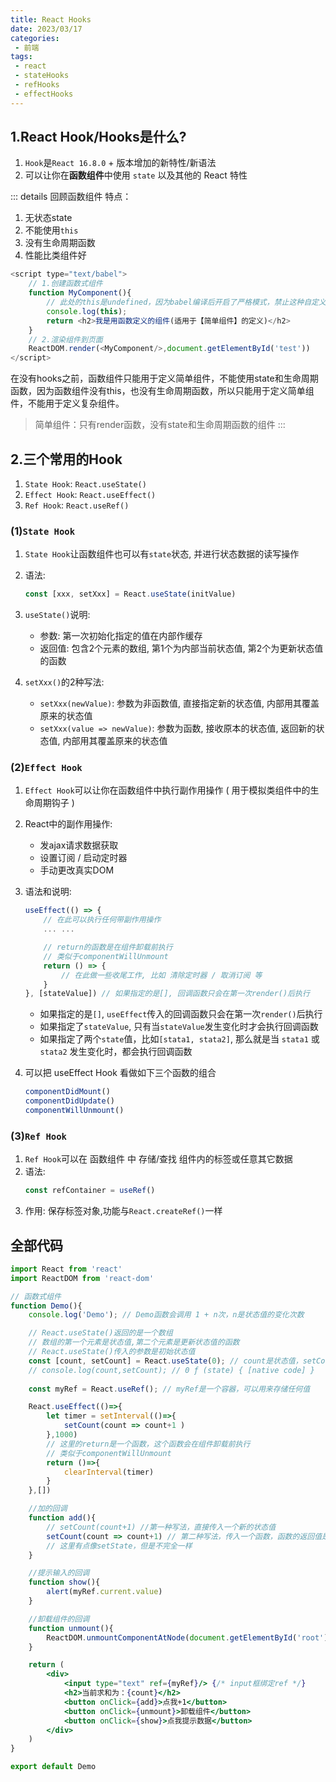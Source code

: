 ```yaml
---
title: React Hooks
date: 2023/03/17
categories:
 - 前端
tags:
 - react
 - stateHooks
 - refHooks
 - effectHooks
---
```


## 1.React Hook/Hooks是什么?

1. `Hook`是`React 16.8.0` + 版本增加的新特性/新语法
2. 可以让你在**函数组件**中使用 `state` 以及其他的 React 特性

::: details 回顾函数组件
特点：

1. 无状态state
2. 不能使用`this`
3. 没有生命周期函数
4. 性能比类组件好

```js
<script type="text/babel">
    // 1.创建函数式组件
    function MyComponent(){
        // 此处的this是undefined，因为babel编译后开启了严格模式，禁止这种自定义的函数里的this指向window
        console.log(this); 
        return <h2>我是用函数定义的组件(适用于【简单组件】的定义)</h2>
    }
    // 2.渲染组件到页面
    ReactDOM.render(<MyComponent/>,document.getElementById('test'))
</script>
```

在没有hooks之前，函数组件只能用于定义简单组件，不能使用state和生命周期函数，因为函数组件没有this，也没有生命周期函数，所以只能用于定义简单组件，不能用于定义复杂组件。

> 简单组件：只有render函数，没有state和生命周期函数的组件
:::

## 2.三个常用的Hook

1. `State Hook`: `React.useState()`
2. `Effect Hook`: `React.useEffect()`
3. `Ref Hook`: `React.useRef()`

### (1)`State Hook`

1. `State Hook`让函数组件也可以有`state`状态, 并进行状态数据的读写操作
2. 语法: 
    ```js
    const [xxx, setXxx] = React.useState(initValue)
    ```
3. `useState()`说明:
    - 参数: 第一次初始化指定的值在内部作缓存
    - 返回值: 包含2个元素的数组, 第1个为内部当前状态值, 第2个为更新状态值的函数

4. `setXxx()`的2种写法:
    - `setXxx(newValue)`: 参数为非函数值, 直接指定新的状态值, 内部用其覆盖原来的状态值
    - `setXxx(value => newValue)`: 参数为函数, 接收原本的状态值, 返回新的状态值, 内部用其覆盖原来的状态值

### (2)`Effect Hook`

1. `Effect Hook`可以让你在函数组件中执行副作用操作 ( 用于模拟类组件中的生命周期钩子 ) 
2. React中的副作用操作:
    - 发ajax请求数据获取
    - 设置订阅 / 启动定时器
    - 手动更改真实DOM

3. 语法和说明: 
    ```js
    useEffect(() => { 
        // 在此可以执行任何带副作用操作
        ... ...

        // return的函数是在组件卸载前执行
        // 类似于componentWillUnmount
        return () => { 
            // 在此做一些收尾工作, 比如 清除定时器 / 取消订阅 等
        }
    }, [stateValue]) // 如果指定的是[], 回调函数只会在第一次render()后执行
    ```
    - 如果指定的是`[]`, `useEffect`传入的回调函数只会在第一次`render()`后执行
    - 如果指定了`stateValue`, 只有当`stateValue`发生变化时才会执行回调函数
    - 如果指定了两个`state`值，比如`[stata1, stata2]`, 那么就是当 `stata1` 或 `stata2` 发生变化时，都会执行回调函数
    
4. 可以把 useEffect Hook 看做如下三个函数的组合
    ```js
    componentDidMount()
    componentDidUpdate()
    componentWillUnmount()
    ```

### (3)`Ref Hook`

1. `Ref Hook`可以在 函数组件 中 存储/查找 组件内的标签或任意其它数据
2. 语法:
    ```js
    const refContainer = useRef()
    ```
3. 作用: 保存标签对象,功能与`React.createRef()`一样

## 全部代码

```jsx
import React from 'react'
import ReactDOM from 'react-dom'

// 函数式组件
function Demo(){
	console.log('Demo'); // Demo函数会调用 1 + n次，n是状态值的变化次数

	// React.useState()返回的是一个数组
	// 数组的第一个元素是状态值,第二个元素是更新状态值的函数
	// React.useState()传入的参数是初始状态值
	const [count, setCount] = React.useState(0); // count是状态值，setCount是更新状态值的函数
	// console.log(count,setCount); // 0 ƒ (state) { [native code] }
	
	const myRef = React.useRef(); // myRef是一个容器，可以用来存储任何值

	React.useEffect(()=>{
		let timer = setInterval(()=>{
			setCount(count => count+1 )
		},1000)
		// 这里的return是一个函数，这个函数会在组件卸载前执行
		// 类似于componentWillUnmount
		return ()=>{
			clearInterval(timer)
		}
	},[])

	//加的回调
	function add(){
		// setCount(count+1) //第一种写法，直接传入一个新的状态值
		setCount(count => count+1) // 第二种写法，传入一个函数，函数的返回值是新的状态值
		// 这里有点像setState，但是不完全一样
	}

	//提示输入的回调
	function show(){
		alert(myRef.current.value)
	}

	//卸载组件的回调
	function unmount(){
		ReactDOM.unmountComponentAtNode(document.getElementById('root'))
	}

	return (
		<div>
			<input type="text" ref={myRef}/> {/* input框绑定ref */}
			<h2>当前求和为：{count}</h2>
			<button onClick={add}>点我+1</button>
			<button onClick={unmount}>卸载组件</button>
			<button onClick={show}>点我提示数据</button>
		</div>
	)
}

export default Demo
```